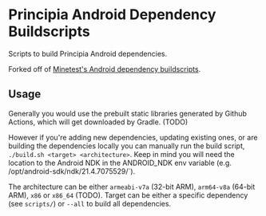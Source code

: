 # Principia Android Dependency Buildscripts
Scripts to build Principia Android dependencies.

Forked off of [Minetest's Android dependency buildscripts](https://github.com/minetest/minetest_android_deps).

## Usage
Generally you would use the prebuilt static libraries generated by Github Actions, which will get downloaded by Gradle. (TODO)

However if you're adding new dependencies, updating existing ones, or are building the dependencies locally you can manually run the build script, `./build.sh <target> <architecture>`. Keep in mind you will need the location to the Android NDK in the ANDROID_NDK env variable (e.g. /opt/android-sdk/ndk/21.4.7075529/`).

The architecture can be either `armeabi-v7a` (32-bit ARM), `arm64-v8a` (64-bit ARM), `x86` or `x86_64` (TODO). Target can be either a specific dependency (see `scripts/`) or `--all` to build all dependencies.
